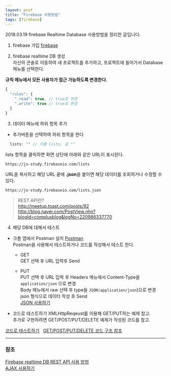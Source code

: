```yaml
---
layout: post
title: "Firebase 사용방법"
tags: [firebase]
---
```


2018.03.19
firebase Realtime Database 사용방법을 정리한 글입니다.

1. firebase 가입
[firebase](https://firebase.google.com)

2. firebase realtime DB 생성  
자신의 콘솔로 이동하여 새 프로젝트를 추가하고, 프로젝트에 들어가서 Database 메뉴를 선택한다.  

**규칙 메뉴에서 모든 사용자가 접근 가능하도록 변경한다.**
```js
{
  "rules": {
    ".read": true, // true로 변경
    ".write": true // true로 변경
  }
}
```

3. 데이터 메뉴에 하위 항목 추가
- 추가버튼을 선택하여 하위 항목을 한다 
```js
  lists: "" // 이름 lists, 값 ""
```

lists 항목을 클릭하면 화면 상단에 아래와 같은 URL이 표시된다.
```
https://js-study.firebaseio.com/lists
```

URL을 복사하고 해당 URL 끝에 **.json**을 붙이면 해당 데이터를 조회하거나 수정할 수 있다.  
```
https://js-study.firebaseio.com/lists.json
```

> REST API란?  
> http://meetup.toast.com/posts/92  
> http://blog.naver.com/PostView.nhn?blogId=complusblog&logNo=220986337770  

4. 해당 DB에 대해서 테스트
- 크롬 앱에서 Postman 설치 [Postman](https://www.getpostman.com/apps)  
Postman을 사용해서 테스트하거나 코드를 작성해서 테스트 한다.
  - GET  
GET 선택 후 URL 입력후 Send

  - PUT  
PUT 선택 후 URL 입력 후 Headers 메뉴에서 Content-Type을 `application/json` 으로 변경  
Body 메뉴에서 raw 선택 후 type을 `JSON(application/json`)으로 변경  
json 형식으로 데이터 작성 후 Send  
[JSON 사용하기](https://www.w3schools.com/js/js_json_intro.asp)
  
  
- 코드로 테스트하기
XMLHttpReqeust를 이용해 GET/PUT하는 예제 참고.  
추가로 구현하려면  GET/POST/PUT/DELETE 예제가 작성된 코드를 참고.  

[코드로 테스트하기](https://jsbin.com/sugipawuyu/edit?html,js,console,output)  
[GET/POST/PUT/DELETE 코드 구조 참조](https://gist.github.com/EtienneR/2f3ab345df502bd3d13e)  

***

### 참조
[Firebase realtime DB REST API 사용 방법](https://firebase.google.com/docs/reference/rest/database/)  
[AJAX 사용하기](https://developer.mozilla.org/ko/docs/Web/Guide/AJAX/Getting_Started)

  
